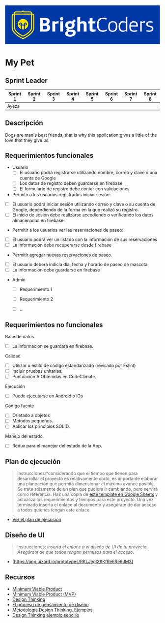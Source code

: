 ![BrightCoders Logo](img/logo-bc.png)

# My Pet

## Sprint Leader

| Sprint 1 | Sprint 2 | Sprint 3 | Sprint 4 | Sprint 5 | Sprint 6 | Sprint 7 | Sprint 8 |
|---|---|---|---|---|---|---|---|
| Ayeza |

## Descripción

Dogs are man's best friends, that is why this application gives a little of the love that they give us.

## Requerimientos funcionales

- Usuario
  - [ ] El usuario podrá registrarse utilizando nombre, correo y clave ó una cuenta de Google
  - [ ] Los datos de registro deben guardarse en firebase
  - [ ] El formulario de registro debe contar con validaciones
 
 - Permitir a los usuarios registrados iniciar sesión:
 
  - [ ] El usuario podrá iniciar sesión utilizando correo y clave o su cuenta de Google, dependiendo de la forma en la que realizó su registro.
  - [ ] El inicio de sesión debe realizarse accediendo o verificando los datos almacenados en firebase.

 - Permitir a los usuarios ver las reservaciones de paseo:

 - [ ] El usuario podrá ver un listado con la información de sus reservaciones
 - [ ] La información debe recuperarse desde firebase
 
 - Permitir agregar nuevas reservaciones de paseo.
  - [ ] El usuario deberá indicia dia, fecha y horario de paseo de mascota.
  - [ ] La información debe guardarse en firebase

- Admin
  - [ ] Requerimiento 1
  - [ ] Requerimiento 2
  - [ ] ...


## Requerimientos no funcionales

Base de datos.
- [ ] La información se guardará en firebase.

Calidad
- [ ] Utilizar u estilo de código estandarizado (revisado por Eslint)
- [ ] Incluir pruebas unitarias.
- [ ] Puntuación A Obtenidas en CodeClimate.

Ejecución
- [ ] Puede ejecutarse en Android o iOs

Codigo fuente
- [ ] Orietado a objetos
- [ ] Metodos pequeños.
- [ ] Aplicar los principios SOLID.

Manejo del estado.
- [ ] Redux para el manejor del estado de la App.

## Plan de ejecución

> Instrucciones:*considerando que el tiempo que tienen para desarrollar el proyecto es relativamente corto, es importante elaborar una planeación que permita dimensionar el máximo avance posible. Se trata solamente de un plan que pudiera ir cambiando, pero servirá como referencia. Haz una copia de [este template en Google Sheets](https://docs.google.com/spreadsheets/d/1e3kxrdzytEhMlVp1hoItIa-eFhUjE4oFR_iy4MoDiAU/edit?usp=sharing) y actualiza los requerimientos y tiempos para este proyecto. Una vez terminado inserta el enlace al documento y asegúrate de dar acceso a todos quienes tengan este enlace.

- [Ver el plan de ejecución](https://docs.google.com/spreadsheets/d/1ceqWA-WOCADq4wZLj2rjjHXOGfhj_JWxZJ85ucT4n6M/edit?usp=sharing)

## Diseño de UI
> Instrucciones: *inserta el enlace a el diseño de UI de tu proyecto. Asegúrate de que todos tengan permisos para el acceso.*

- [https://app.uizard.io/prototypes/RKLJeqlX9KfRe6Re6JM3]

## Recursos

- [Minimum Viable Product](https://www.agilealliance.org/glossary/mvp/#q=~(infinite~false~filters~(tags~(~'mvp))~searchTerm~'~sort~false~sortDirection~'asc~page~1))
- [Minimum Viable Product (MVP)](https://www.productplan.com/glossary/minimum-viable-product/)
- [Design Thinking](https://www.interaction-design.org/literature/topics/design-thinking)
- [El proceso de pensamiento de diseño](https://www.youtube.com/watch?v=_r0VX-aU_T8)
- [Metodología Design Thinking. Ejemplos](https://www.youtube.com/watch?v=_ul3wfKss58)
- [Design Thinking ejemplo sencillo](https://www.youtube.com/watch?v=_H33tA2-j0s)
